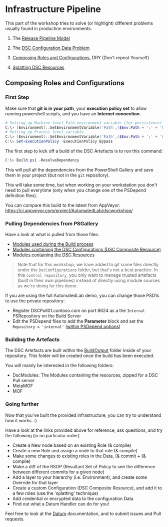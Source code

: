 # Infrastructure Pipeline

This part of the workshop tries to solve (or highlight) different problems usually found in production environments.

1. The [Release Pipeline Model](https://www.youtube.com/watch?v=6mFk3Oxdiwc)

2. The [DSC Configuration Data Problem](https://gaelcolas.com/2018/01/29/the-dsc-configuration-data-problem/)

2. [Composing Roles and Configurations](https://gaelcolas.com/2018/02/07/composing-dsc-roles/), DRY (Don't repeat Yourself)

3. [Splatting DSC Resources](https://gaelcolas.com/2017/11/05/pseudo-splatting-dsc-resources/)


## Composing Roles and Configurations

### First Step

Make sure that **git is in your path**, your **execution policy set** to allow running powershell scripts, and you have an **Internet connection**.
```PowerShell
# Setting up Machine level Path environment variable (for persistence)
C:\> [Environment]::SetEnvironmentVariable('Path',($Env:Path + ';' + 'C:\Program Files\Git\bin'),'Machine')
# Setting up Process level variable
C:\> [Environment]::SetEnvironmentVariable('Path',($Env:Path + ';' + 'C:\Program Files\Git\bin'),'Process')
C:\> Set-ExecutionPolicy -ExecutionPolicy Bypass
```

The first step to kick off a build of the DSC Artefacts is to run this command:

```PowerShell
C:\> Build.ps1 -ResolveDependency
```

This will pull all the dependencies from the PowerShell Gallery and save them in your project (but not in the `git` repository).

This will take some time, but when working on your workstation you don't need to pull everytime (only when you change one of the PSDepend definition files).

You can compare this build to the latest from AppVeyor: https://ci.appveyor.com/project/AutomatedLab/dscworkshop/

### Pulling Dependencies from PSGallery

Have a look at what is pulled from those files:
- [Modules used during the Build process](./DSC//PSDepend.build.psd1)
- [Modules containing the DSC Configurations (DSC Composite Resource)](./DSC/PSDepend.DscConfigurations.psd1)
- [Modules containing the DSC Resources](./DSC/PSDepend.DscResources.psd1)

> Note that for this workshop, we have added to git some files directly under the `DscConfigurations` folder, but that's not a best practice.
> In this `control repository`, you only want to manage trusted artefacts (built in their own pipelines) instead of directly using module sources as we're doing for this demo.

If you are using the full AutomatedLab demo, you can change those PSD1s to use the private repository:
- Register DSCPull01.contoso.com on port 8624 as a the `Internal` PSRepository on the Build Server
- Edit the PSDepend files to add the **Parameter** block and set the `Repository = 'internal'` ([within PSDepend options](https://github.com/gaelcolas/SampleModule/blob/master/PSDepend.build.psd1))

### Building the Artefacts

The DSC Artefacts are built within the [BuildOutput](./DSC/BuildOutput) folder inside of your repository. This folder will be created once the build has been executed.

You will mainly be interested in the following folders:
- DscModules: The Modules containing the resources, zipped for a DSC Pull server
- MetaMOF
- MOF

### Going further

Now that you've built the provided infrastructure, you can try to understand how it works. :)

Have a look at the links provided above for reference, ask questions, and try the following (in no particular order).

- Create a New node based on an existing Role (& compile)
- Create a new Role and assign a node to that role (& compile)
- Make some changes to existing roles in the Data, (& commit + (& compile)
- Make a diff of the RSOP (Resultant Set of Policy to see the difference between different commits for a given node)
- Add a layer to your hierarchy (i.e. Environment), and create some Override for that layer
- Create a custom Configuration (DSC Composite Resource), and add it to a few roles (use the 'splatting' technique)
- Add credential or encrypted data to the configuration Data
- Find out what a Datum Handler can do for you!

Feel free to look at the [Datum](https://github.com/gaelcolas/Datum) documentation, and to submit issues and Pull requests.